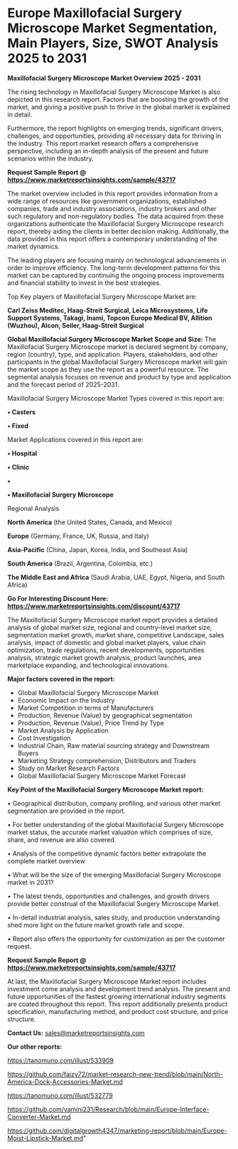 # Europe Maxillofacial Surgery Microscope Market Segmentation, Main Players, Size, SWOT Analysis 2025 to 2031

<Strong> Maxillofacial Surgery Microscope Market Overview 2025 - 2031</strong>

The rising technology in Maxillofacial Surgery Microscope Market is also depicted in this research report. Factors that are boosting the growth of the market, and giving a positive push to thrive in the global market is explained in detail.

Furthermore, the report highlights on emerging trends, significant drivers, challenges, and opportunities, providing all necessary data for thriving in the industry. This report market research offers a comprehensive perspective, including an in-depth analysis of the present and future scenarios within the industry.

<strong>Request Sample Report @ <a href=https://www.marketreportsinsights.com/sample/43717>https://www.marketreportsinsights.com/sample/43717</a></strong>

The market overview included in this report provides information from a wide range of resources like government organizations, established companies, trade and industry associations, industry brokers and other such regulatory and non-regulatory bodies. The data acquired from these organizations authenticate the Maxillofacial Surgery Microscope research report, thereby aiding the clients in better decision making. Additionally, the data provided in this report offers a contemporary understanding of the market dynamics.

The leading players are focusing mainly on technological advancements in order to improve efficiency. The long-term development patterns for this market can be captured by continuing the ongoing process improvements and financial stability to invest in the best strategies.

Top Key players of Maxillofacial Surgery Microscope Market are:

<strong>Carl Zeiss Meditec, Haag-Streit Surgical, Leica Microsystems, Life Support Systems, Takagi, Inami, Topcon Europe Medical BV, Allition (Wuzhou), Alcon, Seiler, Haag-Streit Surgical</strong>

<strong><b>Global Maxillofacial Surgery Microscope Market Scope and Size:</b></strong>
The Maxillofacial Surgery Microscope market is declared segment by company, region (country), type, and application. Players, stakeholders, and other participants in the global Maxillofacial Surgery Microscope market will gain the market scope as they use the report as a powerful resource. The segmental analysis focuses on revenue and product by type and application and the forecast period of 2025-2031.

Maxillofacial Surgery Microscope Market Types covered in this report are:

<strong>•  Casters

•  Fixed</strong>

Market Applications covered in this report are:

<strong>•  Hospital

•  Clinic

•  

•  Maxillofacial Surgery Microscope</strong> 

Regional Analysis

<strong>North America</strong> (the United States, Canada, and Mexico)

<strong>Europe</strong> (Germany, France, UK, Russia, and Italy)

<strong>Asia-Pacific</strong> (China, Japan, Korea, India, and Southeast Asia)

<strong>South America</strong> (Brazil, Argentina, Colombia, etc.)

<strong>The Middle East and Africa</strong> (Saudi Arabia, UAE, Egypt, Nigeria, and South Africa)

<strong>Go For Interesting Discount Here: <a href=https://www.marketreportsinsights.com/discount/43717>https://www.marketreportsinsights.com/discount/43717</a></strong>

The Maxillofacial Surgery Microscope market report provides a detailed analysis of global market size, regional and country-level market size, segmentation market growth, market share, competitive Landscape, sales analysis, impact of domestic and global market players, value chain optimization, trade regulations, recent developments, opportunities analysis, strategic market growth analysis, product launches, area marketplace expanding, and technological innovations.

<strong><b>Major factors covered in the report:</b></strong>
<ul>
  <li>Global Maxillofacial Surgery Microscope Market </li>
  <li>Economic Impact on the Industry</li>
  <li>Market Competition in terms of Manufacturers</li>
  <li>Production, Revenue (Value) by geographical segmentation</li>
  <li>Production, Revenue (Value), Price Trend by Type</li>
  <li>Market Analysis by Application</li>
  <li>Cost Investigation</li>
  <li>Industrial Chain, Raw material sourcing strategy and Downstream Buyers</li>
  <li>Marketing Strategy comprehension, Distributors and Traders</li>
  <li>Study on Market Research Factors</li>
  <li>Global Maxillofacial Surgery Microscope Market Forecast</li>
</ul>

<strong><b>Key Point of the Maxillofacial Surgery Microscope Market report:</b></strong>

• Geographical distribution, company profiling, and various other market segmentation are provided in the report.

• For better understanding of the global Maxillofacial Surgery Microscope market status, the accurate market valuation which comprises of size, share, and revenue are also covered.

• Analysis of the competitive dynamic factors better extrapolate the complete market overview

• What will be the size of the emerging Maxillofacial Surgery Microscope market in 2031?

• The latest trends, opportunities and challenges, and growth drivers provide better construal of the Maxillofacial Surgery Microscope Market.

• In-detail industrial analysis, sales study, and production understanding shed more light on the future market growth rate and scope.

• Report also offers the opportunity for customization as per the customer request.

<strong>Request Sample Report @ <a href=https://www.marketreportsinsights.com/sample/43717>https://www.marketreportsinsights.com/sample/43717</a></strong>

At last, the Maxillofacial Surgery Microscope Market report includes investment come analysis and development trend analysis. The present and future opportunities of the fastest growing international industry segments are coated throughout this report. This report additionally presents product specification, manufacturing method, and product cost structure, and price structure.

<strong>Contact Us:</strong>
sales@marketreportsinsights.com

<strong>Our other reports:</strong>

<a href=https://tanomuno.com/illust/533909>https://tanomuno.com/illust/533909</a>

<a href=https://github.com/faizy72/market-research-new-trend/blob/main/North-America-Dock-Accessories-Market.md>https://github.com/faizy72/market-research-new-trend/blob/main/North-America-Dock-Accessories-Market.md</a>

<a href=https://tanomuno.com/illust/532779>https://tanomuno.com/illust/532779</a>

<a href=https://github.com/yamini231/Research/blob/main/Europe-Interface-Converter-Market.md>https://github.com/yamini231/Research/blob/main/Europe-Interface-Converter-Market.md</a>

<a href=https://github.com/digitalgrowth4347/marketing-report/blob/main/Europe-Moist-Lipstick-Market.md>https://github.com/digitalgrowth4347/marketing-report/blob/main/Europe-Moist-Lipstick-Market.md</a>"
